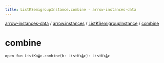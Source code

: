 ```yaml
---
title: ListKSemigroupInstance.combine - arrow-instances-data
---
```


[arrow-instances-data](../../index.html) / [arrow.instances](../index.html) / [ListKSemigroupInstance](index.html) / [combine](./combine.html)

# combine

`open fun ListK<`[`A`](index.html#A)`>.combine(b: ListK<`[`A`](index.html#A)`>): ListK<`[`A`](index.html#A)`>`
